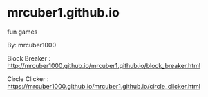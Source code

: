# mrcuber1.github.io
fun games

By: mrcuber1000

Block Breaker : http://mrcuber1000.github.io/mrcuber1.github.io/block_breaker.html 

Circle Clicker : https://mrcuber1000.github.io/mrcuber1.github.io/circle_clicker.html 
